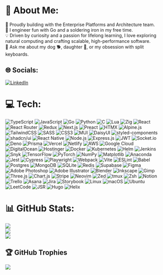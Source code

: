 # 💫 About Me:
🚀 Proudly building with the Enterprise Platforms and Architecture team.<br>
🔭 I engineer fun with Go and a soldering iron in my free time.<br>
💡 Driven by curiosity and a passion for lifelong learning, I love exploring natural computing and crafting scalable, high-performance software.<br>
💬 Ask me about my dog 🐕, daughter 👶, or my obsession with split keyboards.<br>

## 🌐 Socials:
[![LinkedIn](https://img.shields.io/badge/LinkedIn-%230077B5.svg?logo=linkedin&logoColor=white)](https://linkedin.com/in/https://www.linkedin.com/in/joshuah-edwards/) 

# 💻 Tech:
![TypeScript](https://img.shields.io/badge/TypeScript-3178C6?logo=typescript&logoColor=fff)
![JavaScript](https://img.shields.io/badge/javascript-%23323330.svg?logo=javascript&logoColor=%23F7DF1E)
![Go](https://img.shields.io/badge/Go-%2300ADD8.svg?&logo=go&logoColor=white)
![Python](https://img.shields.io/badge/Python-3776AB?logo=python&logoColor=fff)
![C](https://img.shields.io/badge/C-00599C?logo=c&logoColor=white)
![Lua](https://img.shields.io/badge/Lua-%232C2D72.svg?logo=lua&logoColor=white)
![Zig](https://img.shields.io/badge/Zig-F7A41D?logo=zig&logoColor=fff)
![React](https://img.shields.io/badge/React-%2320232a.svg?logo=react&logoColor=%2361DAFB)
![React Router](https://img.shields.io/badge/React_Router-CA4245?logo=react-router&logoColor=white)
![Redux](https://img.shields.io/badge/redux-%23593d88.svg?logo=redux&logoColor=white)
![Next.js](https://img.shields.io/badge/Next.js-black?logo=next.js&logoColor=white)
![Preact](https://img.shields.io/badge/Preact-673AB8?logo=preact&logoColor=fff)
![HTMX](https://img.shields.io/badge/HTMX-36C?logo=htmx&logoColor=fff)
![Alpine.js](https://img.shields.io/badge/Alpine.js-8BC0D0?logo=alpinedotjs&logoColor=fff)
![TailwindCSS](https://img.shields.io/badge/Tailwind%20CSS-%2338B2AC.svg?logo=tailwind-css&logoColor=white)
![SASS](https://img.shields.io/badge/SASS-hotpink.svg?logo=SASS&logoColor=white)
![CSS3](https://img.shields.io/badge/css3-%231572B6.svg?logo=css3&logoColor=white)
![MUI](https://img.shields.io/badge/MUI-%230081CB.svg?logo=material-ui&logoColor=white)
![DaisyUI](https://img.shields.io/badge/DaisyUI-5A0EF8?logo=daisyui&logoColor=fff)
![styled-components](https://img.shields.io/badge/styled--components-DB7093?logo=styledcomponents&logoColor=fff)
![shadcn/ui](https://img.shields.io/badge/shadcn%2Fui-000?logo=shadcnui&logoColor=fff)
![React Native](https://img.shields.io/badge/react_native-%2320232a.svg?logo=react&logoColor=%2361DAFB)
![Node.js](https://img.shields.io/badge/Node.js-6DA55F?logo=node.js&logoColor=white)
![Express.js](https://img.shields.io/badge/express.js-%23404d59.svg?logo=express&logoColor=%2361DAFB)
![JWT](https://img.shields.io/badge/JWT-black?logo=JSON%20web%20tokens)
![Socket.io](https://img.shields.io/badge/Socket.io-black?logo=socket.io&badgeColor=010101)
![Deno](https://img.shields.io/badge/Deno-000?logo=deno&logoColor=fff)
![Prisma](https://img.shields.io/badge/Prisma-2D3748?logo=prisma&logoColor=white)
![Vercel](https://img.shields.io/badge/Vercel-%23000000.svg?logo=vercel&logoColor=white)
![Netlify](https://img.shields.io/badge/Netlify-%23000000.svg?logo=netlify&logoColor=#00C7B7)
![AWS](https://img.shields.io/badge/AWS-%23FF9900.svg?logo=amazon-aws&logoColor=white)
![Google Cloud](https://img.shields.io/badge/Google%20Cloud-%234285F4.svg?logo=google-cloud&logoColor=white)
![DigitalOcean](https://img.shields.io/badge/DigitalOcean-%230167ff.svg?logo=digitalOcean&logoColor=white)
![Hostinger](https://img.shields.io/badge/Hostinger-673DE6?logo=hostinger&logoColor=fff)
![Docker](https://img.shields.io/badge/docker-%230db7ed.svg?logo=docker&logoColor=white)
![Kubernetes](https://img.shields.io/badge/kubernetes-%23326ce5.svg?logo=kubernetes&logoColor=white)
![Helm](https://img.shields.io/badge/Helm-0F1689?logo=helm&logoColor=fff)
![Jenkins](https://img.shields.io/badge/Jenkins-D24939?logo=jenkins&logoColor=white)
![Snyk](https://img.shields.io/badge/Snyk-4C4A73?logo=snyk&logoColor=fff)
![TensorFlow](https://img.shields.io/badge/TensorFlow-ff8f00?logo=tensorflow&logoColor=white)
![PyTorch](https://img.shields.io/badge/PyTorch-ee4c2c?logo=pytorch&logoColor=white)
![NumPy](https://img.shields.io/badge/NumPy-4DABCF?logo=numpy&logoColor=fff)
![Matplotlib](https://custom-icon-badges.demolab.com/badge/Matplotlib-71D291?logo=matplotlib&logoColor=fff)
![Anaconda](https://img.shields.io/badge/Anaconda-44A833?logo=anaconda&logoColor=fff)
![Jest](https://img.shields.io/badge/Jest-C21325?logo=jest&logoColor=fff)
![Cypress](https://img.shields.io/badge/Cypress-69D3A7?logo=cypress&logoColor=fff)
![Playwright](https://custom-icon-badges.demolab.com/badge/Playwright-2EAD33?logo=playwright&logoColor=fff)
![Webpack](https://img.shields.io/badge/webpack-%238DD6F9.svg?logo=webpack&logoColor=black)
![Vite](https://img.shields.io/badge/Vite-646CFF?logo=vite&logoColor=fff)
![ESLint](https://img.shields.io/badge/ESLint-4B3263?logo=eslint&logoColor=white)
![Babel](https://img.shields.io/badge/Babel-F9DC3e?logo=babel&logoColor=black)
![Postgres](https://img.shields.io/badge/postgres-%23316192.svg?logo=postgresql&logoColor=white)
![MongoDB](https://img.shields.io/badge/MongoDB-%234ea94b.svg?logo=mongodb&logoColor=white)
![SQLite](https://img.shields.io/badge/SQLite-%2307405e.svg?logo=sqlite&logoColor=white)
![Redis](https://img.shields.io/badge/Redis-%23DD0031.svg?logo=redis&logoColor=white)
![Supabase](https://img.shields.io/badge/Supabase-3FCF8E?logo=supabase&logoColor=fff)
![Figma](https://img.shields.io/badge/Figma-F24E1E?logo=figma&logoColor=white)
![Adobe Photoshop](https://img.shields.io/badge/adobephotoshop-%2331A8FF.svg?logo=adobephotoshop&logoColor=white)
![Adobe Illustrator](https://img.shields.io/badge/adobeillustrator-%23FF9A00.svg?logo=adobeillustrator&logoColor=white)
![Blender](https://img.shields.io/badge/Blender-%23F5792A.svg?logo=blender&logoColor=white)
![Inkscape](https://img.shields.io/badge/Inkscape-000000?logo=Inkscape&logoColor=white)
![Gimp](https://img.shields.io/badge/Gimp-5C5543?logo=gimp&logoColor=white)
![Three.js](https://img.shields.io/badge/Three.js-000?logo=threedotjs&logoColor=fff)
![Chart.js](https://img.shields.io/badge/Chart.js-FF6384?logo=chartdotjs&logoColor=fff)
![Stripe](https://img.shields.io/badge/Stripe-5851DD?logo=stripe&logoColor=fff)
![Neovim](https://img.shields.io/badge/Neovim-57A143?logo=neovim&logoColor=fff)
![Zed](https://img.shields.io/badge/Zed-white?logo=zedindustries&logoColor=084CCF)
![tmux](https://img.shields.io/badge/tmux-1BB91F?logo=tmux&logoColor=fff)
![Zsh](https://img.shields.io/badge/Zsh-F15A24?logo=zsh&logoColor=fff)
![Notion](https://img.shields.io/badge/Notion-%23000000.svg?logo=notion&logoColor=white)
![Trello](https://img.shields.io/badge/Trello-0052CC?logo=trello&logoColor=fff)
![Asana](https://img.shields.io/badge/Asana-F06A6A?logo=asana&logoColor=fff)
![Jira](https://img.shields.io/badge/Jira-0052CC?logo=jira&logoColor=fff)
![Storybook](https://img.shields.io/badge/Storybook-FF4785?logo=storybook&logoColor=fff)
![Linux](https://img.shields.io/badge/Linux-FCC624?logo=linux&logoColor=black)
![macOS](https://img.shields.io/badge/macOS-000000?logo=apple&logoColor=F0F0F0)
![Ubuntu](https://img.shields.io/badge/Ubuntu-E95420?logo=ubuntu&logoColor=white)
![LeetCode](https://img.shields.io/badge/LeetCode-000000?logo=LeetCode&logoColor=#d16c06)
![JSR](https://img.shields.io/badge/JSR-F7DF1E?logo=jsr&logoColor=000)
![Hugo](https://img.shields.io/badge/Hugo-FF4088?logo=hugo&logoColor=fff)
![Helix](https://img.shields.io/badge/Helix-706bc8?logo=helix&logoColor=fff)  


# 📊 GitHub Stats:
![](https://github-readme-stats.vercel.app/api?username=cosmic-bytes&theme=tokyonight&hide_border=false&include_all_commits=false&count_private=true)<br/>
![](https://github-readme-streak-stats.herokuapp.com/?user=cosmic-bytes&theme=tokyonight&hide_border=false)<br/>
![](https://github-readme-stats.vercel.app/api/top-langs/?username=cosmic-bytes&theme=tokyonight&hide_border=false&include_all_commits=false&count_private=true&layout=compact)

## 🏆 GitHub Trophies
![](https://github-profile-trophy.vercel.app/?username=cosmic-bytes&theme=radical&no-frame=false&no-bg=true&margin-w=4)

<!-- Proudly created with GPRM ( https://gprm.itsvg.in ) -->
